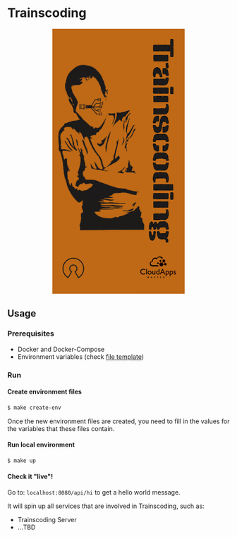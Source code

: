# Trainscoding

<p align="center">
  <img src="https://github.com/MasterCloudApps-Projects/trainscoding/blob/main/docs/images/trainscoding.jpg?raw=true" alt="Trainscoding cover image"/>
</p>

## Usage

### Prerequisites

- Docker and Docker-Compose
- Environment variables (check [file template](https://github.com/MasterCloudApps-Projects/trainscoding/blob/main/docker/environment/development/example.env))

### Run

#### Create environment files
``` sh
$ make create-env
```
Once the new environment files are created, you need to fill in the values for the variables that these files contain.

#### Run local environment
``` sh
$ make up
```

#### Check it "live"!
Go to: `localhost:8080/api/hi` to get a hello world message.


It will spin up all services that are involved in Trainscoding, such as:
- Trainscoding Server
- ...TBD

